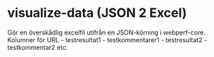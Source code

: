 # visualize-data (JSON 2 Excel)
Gör en överskådlig excelfil utifrån en JSON-körning i webperf-core. Kolumner för URL - testresultat1 - testkommentarer1 - testresultat2 - testkommentar2 etc.
